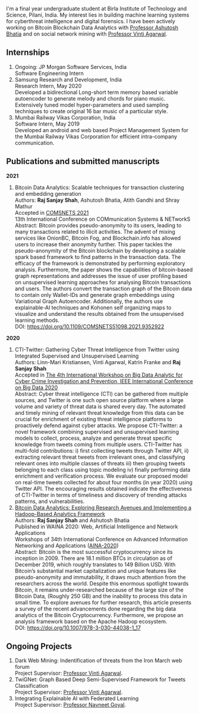 
I'm a final year undergraduate student at Birla Institute of Technology and Science, Pilani, India. My interest lies in building machine learning systems for cyberthreat intelligence and digital forensics. I have been actively working on Bitcoin Blockchain Data Analytics with [Professor Ashutosh Bhatia](https://www.bits-pilani.ac.in/pilani/ashutoshbhatia/profile) and on social network mining with [Professor Vinti Agarwal](https://www.bits-pilani.ac.in/pilani/vintiagarwal/Research). 

## Internships
1. Ongoing: JP Morgan Software Services, India\
Software Engineering Intern
2. Samsung Research and Development, India\
Research Intern, May 2020\
Developed a bidirectional Long-short term memory based variable autoencoder to generate melody and chords for piano music. Extensively tuned model hyper-parameters and used sampling techniques to create original 16 bar music of a particular style.
3. Mumbai Railway Vikas Corporation, India\
Software Intern, May 2019\
Developed an android and web based Project Management System for the Mumbai Railway Vikas Corporation for efficient intra-company communication.

## Publications and submitted manuscripts

**2021**
1. Bitcoin Data Analytics: Scalable techniques for transaction clustering and embedding generation\
Authors: **Raj Sanjay Shah**, Ashutosh Bhatia, Atith Gandhi and Shray Mathur\
Accepted in [COMSNETS 2021](https://www.comsnets.org/)\
13th International Conference on COMmunication Systems & NETworkS\
Abstract: Bitcoin provides pseudo-anonymity to its users, leading to many transactions related to illicit activities. The advent of mixing services like OnionBC, Bitcoin Fog, and Blockchain.info has allowed users to increase their anonymity further. This paper tackles the pseudo-anonymity of the Bitcoin blockchain by developing a scalable spark based framework to find patterns in the transaction data. The efficacy of the framework is demonstrated by performing exploratory analysis. Furthermore, the paper shows the capabilities of bitcoin-based graph representations and addresses the issue of user profiling based on unsupervised learning approaches for analysing Bitcoin transactions and users. The authors convert the transaction graph of the Bitcoin data to contain only Wallet-IDs and generate graph embeddings using Variational Graph Autoencoder. Additionally, the authors use explainable-AI techniques and Kohonen self organizing maps to visualize and understand the results obtained from the unsupervised learning methods.\
DOI: https://doi.org/10.1109/COMSNETS51098.2021.9352922

**2020**
1. CTI-Twitter: Gathering Cyber Threat Intelligence from Twitter using Integrated Supervised and Unsupervised Learning\
Authors: Linn-Mari Kristiansen, Vinti Agarwal, Katrin Franke and **Raj Sanjay Shah**\
Accepted in [The 4th International Workshop on Big Data Analytic for Cyber Crime Investigation and Prevention, IEEE International Conference on Big Data 2020](https://folk.ntnu.no/andriis/bdaccip2020/)\
Abstract: Cyber threat intelligence (CTI) can be gathered from multiple sources, and Twitter is one such open source platform where a large volume and variety of threat data is shared every day. The automated and timely mining of relevant threat knowledge from this data can be crucial for enrichment of existing threat intelligence platforms to proactively defend against cyber attacks. We propose CTI-Twitter: a novel framework combining supervised and unsupervised learning models to collect, process, analyze and generate threat specific knowledge from tweets coming from multiple users. CTI-Twitter has multi-fold contributions: i) first collecting tweets through Twitter API, ii) extracting relevant threat tweets from irrelevant ones, and classifying relevant ones into multiple classes of threats iii) then grouping tweets belonging to each class using topic modeling iv) finally performing data enrichment and verification process. We evaluate our proposed model on real-time tweets collected for about four months (in year 2020) using Twitter API. The encouraging results obtained indicate the effectiveness of CTI-Twitter in terms of timeliness and discovery of trending attacks patterns, and vulnerabilities.
2. [Bitcoin Data Analytics: Exploring Research Avenues and Implementing a Hadoop-Based Analytics Framework](https://doi.org/10.1007/978-3-030-44038-1_17)\
Authors: **Raj Sanjay Shah** and Ashutosh Bhatia\
Published in WAINA 2020: Web, Artificial Intelligence and Network Applications\
Workshops of 34th International Conference on Advanced Information Networking and Applications ([AINA-2020](http://voyager.ce.fit.ac.jp/conf/aina/2020/))\
Abstract: Bitcoin is the most successful cryptocurrency since its inception in 2009. There are 18.1 million BTCs in circulation as of December 2019, which roughly translates to 149 Billion USD. With Bitcoin’s substantial market capitalization and unique features like pseudo-anonymity and immutability, it draws much attention from the researchers across the world. Despite this enormous spotlight towards Bitcoin, it remains under-researched because of the large size of the Bitcoin Data, (Roughly 250 GB) and the inability to process this data in small time. To explore avenues for further research, this article presents a survey of the recent advancements done regarding the big data analytics of the Bitcoin Cryptocurrency. Furthermore, we propose an analysis framework based on the Apache Hadoop ecosystem.\
DOI: https://doi.org/10.1007/978-3-030-44038-1_17

## Ongoing Projects
1. Dark Web Mining: Indentification of threats from the Iron March web forum\
Project Supervisor: [Professor Vinti Agarwal](https://www.bits-pilani.ac.in/pilani/vintiagarwal/Research).
2. TwiGNet: Graph Based Deep Semi-Supervised Framework for Tweets Classification\
Project Supervisor: [Professor Vinti Agarwal](https://www.bits-pilani.ac.in/pilani/vintiagarwal/Research).
3. Integrating Explainable AI with Federated Learning\
Project Supervisor: [Professor Navneet Goyal]( https://universe.bits-pilani.ac.in/pilani/goel/profile).
